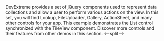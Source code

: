DevExtreme provides a set of jQuery components used to represent data collections and allow a user to perform various actions on the view. In this set, you will find Lookup, FileUploader, Gallery, ActionSheet, and many other controls for your app. This example demonstrates the List control synchronized with the TileView component. Discover more controls and their features from other demos in this section.
<--split-->